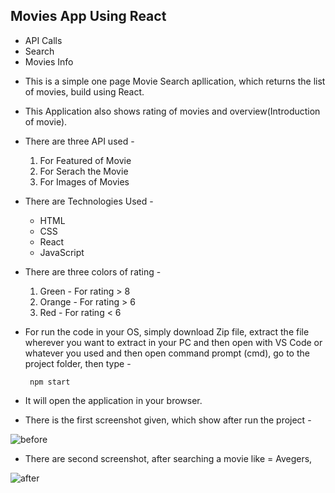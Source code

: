 ## Movies App Using React

- API Calls
- Search
- Movies Info

* This is a simple one page Movie Search apllication, which returns the list of movies, build using React.

* This Application also shows rating of movies and overview(Introduction of movie).

* There are three API used - 

    1. For Featured of Movie
    2. For Serach the Movie
    3. For Images of Movies

* There are Technologies Used - 
    
    - HTML
    - CSS
    - React
    - JavaScript
    
* There are three colors of rating - 

    1. Green - For rating > 8
    2. Orange - For rating > 6
    3. Red - For rating < 6
    
* For run the code in your OS, simply download Zip file, extract the file wherever you want to extract in your PC and then open with VS Code or whatever you used and then open command prompt (cmd), go to the project folder, then type - 

       npm start
       
* It will open the application in your browser.

* There is the first screenshot given, which show after run the project - 


![before](https://user-images.githubusercontent.com/88193682/183402715-bd7e5d95-a449-41f3-8ca1-8dfedea57867.png)

* There are second screenshot, after searching a movie like = Avegers, 



![after](https://user-images.githubusercontent.com/88193682/183402953-2ce08b5b-330a-46de-8cde-dad648f14219.png)






















